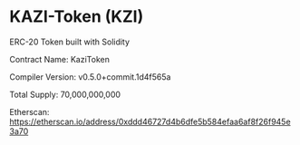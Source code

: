 # KAZI-Token (KZI)
ERC-20 Token built with Solidity


Contract Name:
KaziToken


Compiler Version:
v0.5.0+commit.1d4f565a

Total Supply: 70,000,000,000


Etherscan: https://etherscan.io/address/0xddd46727d4b6dfe5b584efaa6af8f26f945e3a70
